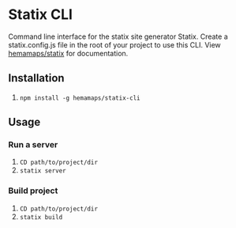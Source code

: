 # Statix CLI
Command line interface for the statix site generator Statix. Create a statix.config.js file
in the root of your project to use this CLI. View [hemamaps/statix](https://github.com/hemamaps/statix) for documentation.

## Installation
1. `npm install -g hemamaps/statix-cli`

## Usage
### Run a server
 1. `CD path/to/project/dir`
 2. `statix server`

### Build project
 1. `CD path/to/project/dir`
 2. `statix build`